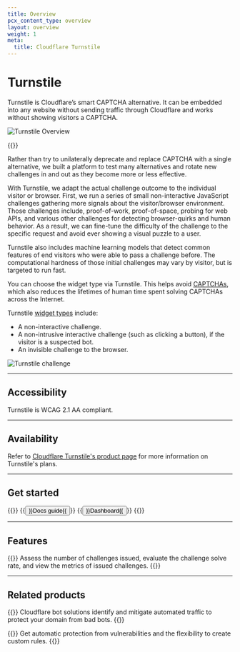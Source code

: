 ```yaml
---
title: Overview
pcx_content_type: overview
layout: overview
weight: 1
meta:
  title: Cloudflare Turnstile
---
```


# Turnstile

Turnstile is Cloudflare’s smart CAPTCHA alternative. It can be embedded into any website without sending traffic through Cloudflare and works without showing visitors a CAPTCHA.

![Turnstile Overview](/images/turnstile/turnstile-overview.png)

{{<render file="_challenge-behavior.md">}}

Rather than try to unilaterally deprecate and replace CAPTCHA with a single alternative, we built a platform to test many alternatives and rotate new challenges in and out as they become more or less effective.

With Turnstile, we adapt the actual challenge outcome to the individual visitor or browser. First, we run a series of small non-interactive JavaScript challenges gathering more signals about the visitor/browser environment. Those challenges include, proof-of-work, proof-of-space, probing for web APIs, and various other challenges for detecting browser-quirks and human behavior. As a result, we can fine-tune the difficulty of the challenge to the specific request and avoid ever showing a visual puzzle to a user.

Turnstile also includes machine learning models that detect common features of end visitors who were able to pass a challenge before. The computational hardness of those initial challenges may vary by visitor, but is targeted to run fast.

You can choose the widget type via Turnstile. This helps avoid [CAPTCHAs](https://www.cloudflare.com/learning/bots/how-captchas-work/), which also reduces the lifetimes of human time spent solving CAPTCHAs across the Internet.

Turnstile [widget types](/turnstile/concepts/widget-types/) include:

* A non-interactive challenge.
* A non-intrusive interactive challenge (such as clicking a button), if the visitor is a suspected bot.
* An invisible challenge to the browser.

<div class="medium-img">

![Turnstile challenge](/images/turnstile/turnstile-gif.gif)

</div>

---

## Accessibility

Turnstile is WCAG 2.1 AA compliant.

---

## Availability

Refer to [Cloudflare Turnstile's product page](https://www.cloudflare.com/products/turnstile/) for more information on Turnstile's plans.

---

## Get started

{{<button-group>}}
{{<button type="primary" href="/turnstile/get-started/">}}Docs guide{{</button>}}
{{<button type="secondary" href="https://dash.cloudflare.com/?to=/:account/turnstile" target="_blank">}}Dashboard{{</button>}}
{{</button-group>}}

---

## Features

{{<feature header="Turnstile analytics" href="/turnstile/turnstile-analytics/">}}
Assess the number of challenges issued, evaluate the challenge solve rate, and view the metrics of issued challenges.
{{</feature>}}

---

## Related products

{{<related header="Bots" href="/bots/" product="bots">}}
Cloudflare bot solutions identify and mitigate automated traffic to protect your domain from bad bots.
{{</related>}}

{{<related header="WAF" href="/waf/" product="waf">}}
Get automatic protection from vulnerabilities and the flexibility to create custom rules.
{{</related>}}
